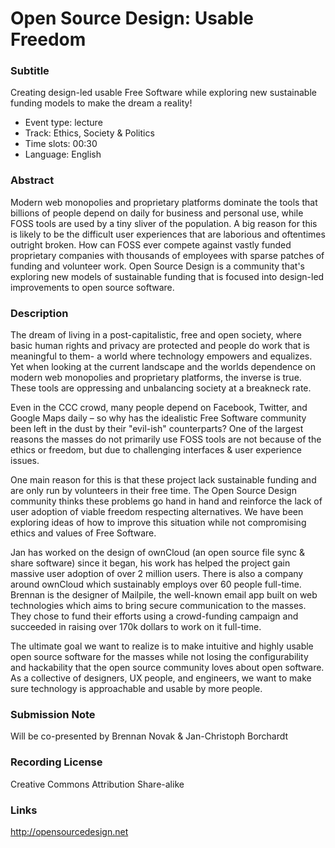 # Open Source Design: Usable Freedom

### Subtitle

Creating design-led usable Free Software while exploring new sustainable funding models to make the dream a reality!

- Event type: lecture
- Track: Ethics, Society & Politics
- Time slots: 00:30
- Language: English


### Abstract

Modern web monopolies and proprietary  platforms dominate the tools that billions of people depend on daily for business and personal use, while FOSS tools are used by a tiny sliver of the population. A big reason for this is likely to be the difficult user experiences that are laborious and oftentimes outright broken. How can FOSS ever compete against vastly funded proprietary companies with thousands of employees with sparse patches of funding and volunteer work. Open Source Design is a community that's exploring new models of sustainable funding that is focused into design-led improvements to open source software. 


### Description

The dream of living in a post-capitalistic, free and open society, where basic human rights and privacy are protected and people do work that is meaningful to them- a world where technology empowers and equalizes. Yet when looking at the current landscape and the worlds dependence on modern web monopolies and proprietary platforms, the inverse is true. These tools are oppressing and unbalancing society at a breakneck rate.

Even in the CCC crowd, many people depend on Facebook, Twitter, and Google Maps daily – so why has the idealistic Free Software community been left in the dust by their "evil-ish" counterparts? One of the largest reasons the masses do not primarily use FOSS tools are not because of the ethics or freedom, but due to challenging interfaces & user experience issues.

One main reason for this is that these project lack sustainable funding and are only run by volunteers in their free time. The Open Source Design community thinks these problems go hand in hand and reinforce the lack of user adoption of viable freedom respecting alternatives. We have been exploring ideas of how to improve this situation while not compromising ethics and values of Free Software.

Jan has worked on the design of ownCloud (an open source file sync & share software) since it began, his work has helped the project gain massive user adoption of over 2 million users. There is also a company around ownCloud which sustainably employs over 60 people full-time.
Brennan is the designer of Mailpile, the well-known email app built on web technologies which aims to bring secure communication to the masses. They chose to fund their efforts using a crowd-funding campaign and succeeded in raising over 170k dollars to work on it full-time.

The ultimate goal we want to realize is to make intuitive and highly usable open source software for the masses while not losing the configurability and hackability that the open source community loves about open software. As a collective of designers, UX people, and engineers, we want to make sure technology is approachable and usable by more people.


### Submission Note

Will be co-presented by Brennan Novak & Jan-Christoph Borchardt

### Recording License

Creative Commons Attribution Share-alike

### Links

http://opensourcedesign.net